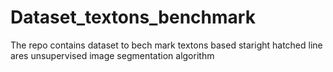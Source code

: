 # Dataset_textons_benchmark
The repo contains dataset to bech mark textons based staright hatched line ares unsupervised image segmentation algorithm
